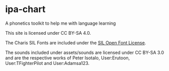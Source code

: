 # ipa-chart

A phonetics toolkit to help me with language learning

This site is licensed under CC BY-SA 4.0.

The Charis SIL Fonts are included under the [SIL Open Font License](https://scripts.sil.org/cms/scripts/page.php?site_id=nrsi&id=OFL).

The sounds included under assets/sounds are licensed under CC BY-SA 3.0 and are the respective works of Peter Isotalo, User:Erutoon, User:TFighterPilot and User:Adamsa123.
